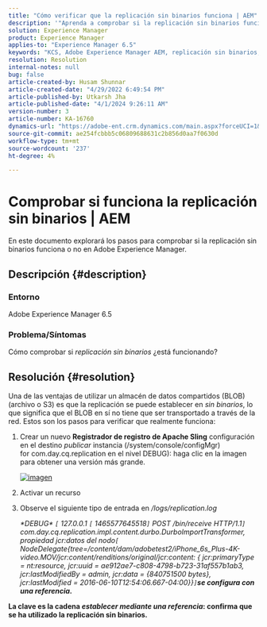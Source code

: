 ```yaml
---
title: "Cómo verificar que la replicación sin binarios funciona | AEM"
description: '"Aprenda a comprobar si la replicación sin binarios funciona o no en Adobe Experience Manager".'
solution: Experience Manager
product: Experience Manager
applies-to: "Experience Manager 6.5"
keywords: "KCS, Adobe Experience Manager AEM, replicación sin binarios,"
resolution: Resolution
internal-notes: null
bug: false
article-created-by: Husam Shunnar
article-created-date: "4/29/2022 6:49:54 PM"
article-published-by: Utkarsh Jha
article-published-date: "4/1/2024 9:26:11 AM"
version-number: 3
article-number: KA-16760
dynamics-url: "https://adobe-ent.crm.dynamics.com/main.aspx?forceUCI=1&pagetype=entityrecord&etn=knowledgearticle&id=5df78e22-edc7-ec11-a7b6-0022480a1d64"
source-git-commit: ae254fcbbb5c06809688631c2b856d0aa7f0630d
workflow-type: tm+mt
source-wordcount: '237'
ht-degree: 4%

---
```


# Comprobar si funciona la replicación sin binarios | AEM


En este documento explorará los pasos para comprobar si la replicación sin binarios funciona o no en Adobe Experience Manager.

## Descripción {#description}


### <b>Entorno</b>

Adobe Experience Manager 6.5



### <b>Problema/Síntomas</b>

Cómo comprobar si *replicación sin binarios* ¿está funcionando?


## Resolución {#resolution}


Una de las ventajas de utilizar un almacén de datos compartidos (BLOB) (archivo o S3) es que la replicación se puede establecer en *sin binarios*, lo que significa que el BLOB en sí no tiene que ser transportado a través de la red. Estos son los pasos para verificar que realmente funciona:

1. Crear un nuevo <b>Registrador de registro de Apache Sling</b> configuración en el destino *publicar* instancia (/system/console/configMgr) for com.day.cq.replication en el nivel DEBUG): haga clic en la imagen para obtener una versión más grande.<br>

   [![imagen](https://64.media.tumblr.com/7399cc8fc96a1bb17456e9aff2af2999/tumblr_inline_p9j3kgHl8K1r414c2_500.png)](https://href.li/?http://jayan.kandathil.ca/CQ-OPS/aem62/LoggingLogger-Replication.png)
2. Activar un recurso


3. Observe el siguiente tipo de entrada en */logs/replication.log*

   *\*DEBUG\* `[` 127.0.0.1 `[` 1465577645518`]`  POST /bin/receive HTTP/1.1`]`  com.day.cq.replication.impl.content.durbo.DurboImportTransformer, propiedad jcr:datos del nodo`[` NodeDelegate{tree=/content/dam/adobetest2/iPhone_6s_Plus-4K-video.MOV/jcr:content/renditions/original/jcr:content: { jcr:primaryType = nt:resource, jcr:uuid = ae912ae7-c808-4798-b723-31af557b1ab3, jcr:lastModifiedBy = admin, jcr:data = {840751500 bytes}, jcr:lastModified = 2016-06-10T12:54:06.667-04:00}}`]`<b>se configura con una referencia.*


La clave es la cadena *establecer mediante una referencia*: confirma que se ha utilizado la replicación sin binarios.



